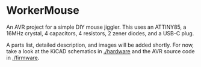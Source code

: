 # WorkerMouse

An AVR project for a simple DIY mouse jiggler. This uses an ATTINY85, a 16MHz crystal, 4 capacitors, 4 resistors, 2 zener diodes, and a USB-C plug.

A parts list, detailed description, and images will be added shortly. For now, take a look at the KiCAD schematics in [./hardware](./hardware) and the AVR source code in [./firmware](./firmware).